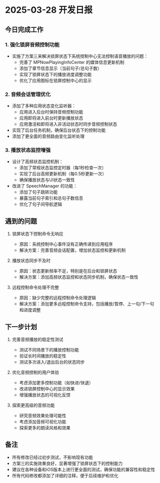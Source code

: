 # 2025-03-28 开发日报

## 今日完成工作

### 1. 强化锁屏音频控制功能
- 实施了方案三来解决锁屏状态下系统控制中心无法控制语音播放的问题：
  - 完善了 MPNowPlayingInfoCenter 的媒体信息更新机制
  - 添加了章节信息显示（当前句子/总句子数）
  - 实现了锁屏状态下的播放进度调整功能
  - 优化了应用图标在锁屏控制中心的显示

### 2. 音频会话管理优化
- 添加了多种应用状态变化监听器：
  - 应用进入后台时保持音频控制功能
  - 应用即将进入前台时更新播放状态
  - 应用激活和即将进入非活动状态时同步音频控制状态
- 实现了后台任务机制，确保后台状态下的控制功能
- 添加了更全面的音频路由变化监听处理

### 3. 播放状态监控增强
- 设计了高频状态监控机制：
  - 添加了常规状态监控定时器（每1秒检查一次）
  - 实现了后台高频更新机制（每0.5秒更新一次）
  - 确保播放状态与UI状态一致性
- 改进了 SpeechManager 的功能：
  - 添加了句子跳转功能
  - 暴露当前句子索引和总句子数信息
  - 优化了句子间导航逻辑

## 遇到的问题

1. 锁屏状态下控制命令无响应
   - 原因：系统控制中心事件没有正确传递到应用程序
   - 解决方案：完善音频会话配置，增加状态监控和更新机制

2. 播放状态同步不及时
   - 原因：状态更新频率不足，特别是在后台和锁屏状态
   - 解决方案：添加高频状态监控和状态同步机制，确保状态一致性

3. 远程控制命令处理不完整
   - 原因：缺少完整的远程控制命令处理逻辑
   - 解决方案：添加更多远程控制命令支持，包括播放/暂停、上一句/下一句和进度调整

## 下一步计划

1. 完善音频播放的稳定性测试
   - 测试不同场景下的播放控制功能
   - 验证长时间播放的稳定性
   - 测试多次进入/退出后台的状态同步

2. 优化音频控制的用户体验
   - 考虑添加更多控制功能（如快进/快退）
   - 改进锁屏控制中心的显示效果
   - 增强播放状态的可视化反馈

3. 探索更高级的音频功能
   - 研究音频效果处理可能性
   - 考虑添加音频可视化功能
   - 探索更多的朗读风格和效果

## 备注

- 所有修改已经过初步测试，不影响现有功能
- 方案三的实施效果良好，显著增强了锁屏状态下的控制能力
- 建议在各种设备和iOS版本上进行更全面的测试，确保功能的兼容性和稳定性
- 所有代码修改都添加了详细的注释，便于后续维护和优化 